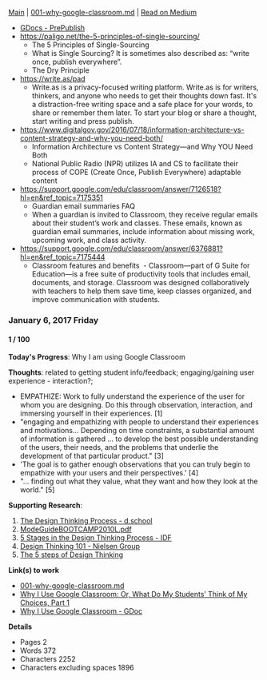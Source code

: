 [Main](./readme.md) | [001-why-google-classroom.md](001-why-google-classroom.md) | [Read on Medium](https://medium.com/designed-classroom/why-i-use-google-classroom-b2a987de6536)

- [GDocs - PrePublish](https://docs.google.com/document/d/1C7IadIOnuLOwqdH9JAvVWxalILVCaNSpC_bS2hgq-r8/edit?usp=sharing)
- https://paligo.net/the-5-principles-of-single-sourcing/
  - The 5 Principles of Single-Sourcing
  - What is Single Sourcing?  It is sometimes also described as: “write once, publish everywhere”.
  - The Dry Principle
- https://write.as/pad
  - Write.as is a privacy-focused writing platform.  Write.as is for writers, thinkers, and anyone who needs to get their thoughts down fast. It's a distraction-free writing space and a safe place for your words, to share or remember them later. To start your blog or share a thought, start writing and press publish.
- https://www.digitalgov.gov/2016/07/18/information-architecture-vs-content-strategy-and-why-you-need-both/
  - Information Architecture vs Content Strategy—and Why YOU Need Both
  - National Public Radio (NPR) utilizes IA and CS to facilitate their process of COPE (Create Once, Publish Everywhere) adaptable content
- https://support.google.com/edu/classroom/answer/7126518?hl=en&ref_topic=7175351
  - Guardian email summaries FAQ
  - When a guardian is invited to Classroom, they receive regular emails about their student’s work and classes. These emails, known as guardian email summaries, include information about missing work, upcoming work, and class activity. 
- https://support.google.com/edu/classroom/answer/6376881?hl=en&ref_topic=7175444
  - Classroom features and benefits
  - Classroom—part of G Suite for Education—is a free suite of productivity tools that includes email, documents, and storage. Classroom was designed collaboratively with teachers to help them save time, keep classes organized, and improve communication with students.

### January 6, 2017 Friday

#### 1 / 100

**Today's Progress**: Why I am using Google Classroom

**Thoughts**: related to getting student info/feedback; engaging/gaining user experience - interaction?; 

* EMPATHIZE: Work to fully understand the experience of the user for whom you are designing.  Do this through observation, interaction, and immersing yourself in their experiences. [1] 
* "engaging and empathizing with people to understand their experiences and motivations... Depending on time constraints, a substantial amount of information is gathered ... to develop the best possible understanding of the users, their needs, and the problems that underlie the development of that particular product." [3]  
* 'The goal is to gather enough observations that you can truly begin to empathize with your users and their perspectives.' [4]  
* "... finding out what they value, what they want and how they look at the world." [5]

**Supporting Research**:

1. [The Design Thinking Process - d.school](http://dschool.stanford.edu/redesigningtheater/the-design-thinking-process/)
2. [ModeGuideBOOTCAMP2010L.pdf](https://dschool.stanford.edu/sandbox/groups/designresources/wiki/36873/attachments/74b3d/ModeGuideBOOTCAMP2010L.pdf?sessionID=e62aa8294d323f1b1540d3ee21e961cf7d1bce38)
3. [5 Stages in the Design Thinking Process - IDF](https://www.interaction-design.org/literature/article/5-stages-in-the-design-thinking-process)
4. [Design Thinking 101 - Nielsen Group](https://www.nngroup.com/articles/design-thinking/)
5. [The 5 steps of Design Thinking](http://www.knctlab.com/blog/5-steps-design-thinking)

**Link(s) to work**

* [001-why-google-classroom.md](./001-why-google-classroom.md)
* [Why I Use Google Classroom: Or, What Do My Students’ Think of My Choices, Part 1](https://medium.com/designed-classroom/why-i-use-google-classroom-b2a987de6536)
* [Why I Use Google Classroom - GDoc](https://docs.google.com/document/d/1C7IadIOnuLOwqdH9JAvVWxalILVCaNSpC_bS2hgq-r8/edit)

**Details**

* Pages 2
* Words 372
* Characters 2252
* Characters excluding spaces 1896

